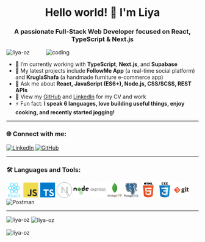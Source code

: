 <h1 align="center">Hello world! 👋 I'm Liya</h1>
<h3 align="center">A passionate Full-Stack Web Developer focused on React, TypeScript & Next.js</h3>

<img align="right" alt="coding" width="400" src="https://i.imgur.com/GHbyISq_d.webp?maxwidth=520&shape=thumb&fidelity=high">

<p align="left"> 
  <img src="https://komarev.com/ghpvc/?username=liya-oz&label=Profile%20views&color=0e75b6&style=flat" alt="liya-oz" /> 
</p>

- 🌱 I’m currently working with **TypeScript**, **Next.js**, and **Supabase**  
- 🔭 My latest projects include **FollowMe App** (a real-time social platform) and **KruglaShafa** (a handmade furniture e-commerce app)  
- 💬 Ask me about **React, JavaScript (ES6+), Node.js, CSS/SCSS, REST APIs**  
- 💼 View my [GitHub](https://github.com/liya-oz) and [LinkedIn](https://www.linkedin.com/in/yuliia-ozkan-5580b2262/) for my CV and work  
- ⚡ Fun fact: **I speak 6 languages, love building useful things, enjoy cooking, and recently started jogging!**

---

### 🌐 Connect with me:

<p align="left">
  <a href="https://www.linkedin.com/in/yuliia-ozkan-5580b2262/" target="blank">
    <img align="center" src="https://raw.githubusercontent.com/rahuldkjain/github-profile-readme-generator/master/src/images/icons/Social/linked-in-alt.svg" alt="LinkedIn" height="30" width="40" />
  </a>
  <a href="https://github.com/liya-oz" target="blank">
    <img align="center" src="https://raw.githubusercontent.com/rahuldkjain/github-profile-readme-generator/master/src/images/icons/Social/github.svg" alt="GitHub" height="30" width="40" />
  </a>
</p>

---

### 🛠️ Languages and Tools:

<p align="left">
  <img src="https://raw.githubusercontent.com/devicons/devicon/master/icons/react/react-original-wordmark.svg" alt="React" width="40" height="40"/>
  <img src="https://raw.githubusercontent.com/devicons/devicon/master/icons/javascript/javascript-original.svg" alt="JavaScript" width="40" height="40"/>
  <img src="https://raw.githubusercontent.com/devicons/devicon/master/icons/typescript/typescript-original.svg" alt="TypeScript" width="40" height="40"/>
  <img src="https://raw.githubusercontent.com/devicons/devicon/master/icons/nextjs/nextjs-line.svg" alt="Next.js" width="40" height="40"/>
  <img src="https://raw.githubusercontent.com/devicons/devicon/master/icons/nodejs/nodejs-original-wordmark.svg" alt="Node.js" width="40" height="40"/>
  <img src="https://raw.githubusercontent.com/devicons/devicon/master/icons/express/express-original-wordmark.svg" alt="Express" width="40" height="40"/>
  <img src="https://raw.githubusercontent.com/devicons/devicon/master/icons/mongodb/mongodb-original-wordmark.svg" alt="MongoDB" width="40" height="40"/>
  <img src="https://raw.githubusercontent.com/devicons/devicon/master/icons/postgresql/postgresql-original-wordmark.svg" alt="PostgreSQL" width="40" height="40"/>
  <img src="https://raw.githubusercontent.com/devicons/devicon/master/icons/html5/html5-original-wordmark.svg" alt="HTML5" width="40" height="40"/>
  <img src="https://raw.githubusercontent.com/devicons/devicon/master/icons/css3/css3-original-wordmark.svg" alt="CSS3" width="40" height="40"/>
  <img src="https://raw.githubusercontent.com/devicons/devicon/master/icons/git/git-original-wordmark.svg" alt="Git" width="40" height="40"/>
  <img src="https://www.vectorlogo.zone/logos/getpostman/getpostman-icon.svg" alt="Postman" width="40" height="40"/>
</p>

---

<p><img align="left" src="https://github-readme-stats.vercel.app/api/top-langs?username=liya-oz&show_icons=true&locale=en&layout=compact" alt="liya-oz" /></p>

<p>&nbsp;<img align="center" src="https://github-readme-stats.vercel.app/api?username=liya-oz&show_icons=true&locale=en" alt="liya-oz" /></p>

<p><img align="center" src="https://github-readme-streak-stats.herokuapp.com/?user=liya-oz&" alt="liya-oz" /></p>
